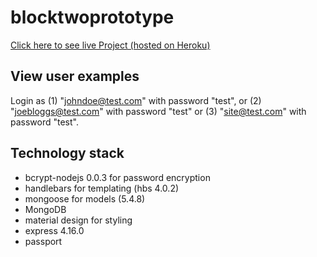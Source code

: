 # blocktwoprototype

[Click here to see live Project (hosted on Heroku)](https://block2proto.herokuapp.com)


## View user examples
Login as (1) "johndoe@test.com" with password "test", or (2) "joebloggs@test.com" with password "test" or (3) "site@test.com" with password "test".  

## Technology stack

- bcrypt-nodejs 0.0.3 for password encryption
- handlebars for templating (hbs 4.0.2)
- mongoose for models (5.4.8)
- MongoDB
- material design for styling
- express 4.16.0
- passport

